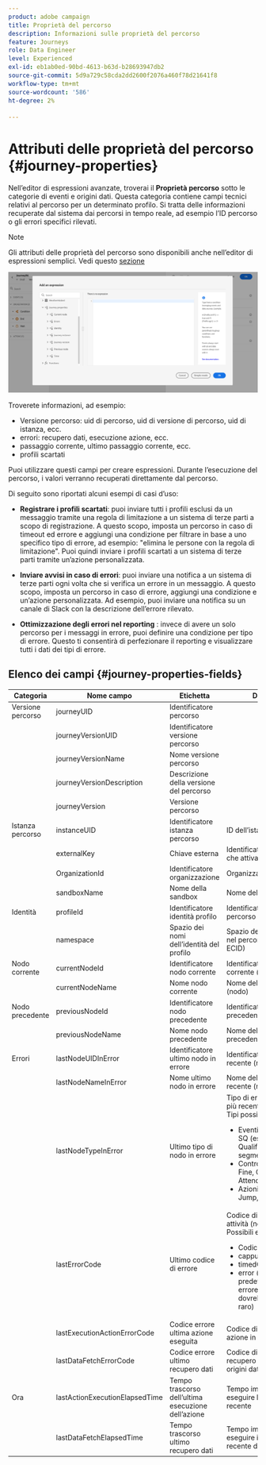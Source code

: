 ```yaml
---
product: adobe campaign
title: Proprietà del percorso
description: Informazioni sulle proprietà del percorso
feature: Journeys
role: Data Engineer
level: Experienced
exl-id: eb1ab0ed-90bd-4613-b63d-b28693947db2
source-git-commit: 5d9a729c58cda2dd2600f2076a460f78d21641f8
workflow-type: tm+mt
source-wordcount: '586'
ht-degree: 2%

---
```


# Attributi delle proprietà del percorso {#journey-properties}

Nell’editor di espressioni avanzate, troverai il **Proprietà percorso** sotto le categorie di eventi e origini dati. Questa categoria contiene campi tecnici relativi al percorso per un determinato profilo. Si tratta delle informazioni recuperate dal sistema dai percorsi in tempo reale, ad esempio l’ID percorso o gli errori specifici rilevati.

>[!NOTE]
>
>Gli attributi delle proprietà del percorso sono disponibili anche nell’editor di espressioni semplici. Vedi questo [sezione](../condition-activity.md#about_condition)

![](../assets/journey-properties.png)

Troverete informazioni, ad esempio:

* Versione percorso: uid di percorso, uid di versione di percorso, uid di istanza, ecc.
* errori: recupero dati, esecuzione azione, ecc.
* passaggio corrente, ultimo passaggio corrente, ecc.
* profili scartati

Puoi utilizzare questi campi per creare espressioni. Durante l’esecuzione del percorso, i valori verranno recuperati direttamente dal percorso.

Di seguito sono riportati alcuni esempi di casi d’uso:

* **Registrare i profili scartati**: puoi inviare tutti i profili esclusi da un messaggio tramite una regola di limitazione a un sistema di terze parti a scopo di registrazione. A questo scopo, imposta un percorso in caso di timeout ed errore e aggiungi una condizione per filtrare in base a uno specifico tipo di errore, ad esempio: &quot;elimina le persone con la regola di limitazione&quot;. Puoi quindi inviare i profili scartati a un sistema di terze parti tramite un’azione personalizzata.

* **Inviare avvisi in caso di errori**: puoi inviare una notifica a un sistema di terze parti ogni volta che si verifica un errore in un messaggio. A questo scopo, imposta un percorso in caso di errore, aggiungi una condizione e un’azione personalizzata. Ad esempio, puoi inviare una notifica su un canale di Slack con la descrizione dell’errore rilevato.

* **Ottimizzazione degli errori nel reporting** : invece di avere un solo percorso per i messaggi in errore, puoi definire una condizione per tipo di errore. Questo ti consentirà di perfezionare il reporting e visualizzare tutti i dati dei tipi di errore.

## Elenco dei campi {#journey-properties-fields}

| Categoria | Nome campo | Etichetta | Descrizione |
|---|---|---|------------|
| Versione percorso | journeyUID | Identificatore percorso |  |
|  | journeyVersionUID | Identificatore versione percorso |  |
|  | journeyVersionName | Nome versione percorso |  |
|  | journeyVersionDescription | Descrizione della versione del percorso |  |
|  | journeyVersion | Versione percorso |  |
| Istanza percorso | instanceUID | Identificatore istanza percorso | ID dell’istanza |
|  | externalKey | Chiave esterna | Identificatore individuale che attiva il percorso |
|  | OrganizationId | Identificatore organizzazione | Organizzazione di Brand |
|  | sandboxName | Nome della sandbox | Nome della sandbox |
| Identità | profileId | Identificatore identità profilo | Identificatore del profilo nel percorso |
|  | namespace | Spazio dei nomi dell’identità del profilo | Spazio dei nomi del profilo nel percorso (esempio: ECID) |
| Nodo corrente | currentNodeId | Identificatore nodo corrente | Identificatore dell&#39;attività corrente (nodo) |
|  | currentNodeName | Nome nodo corrente | Nome dell’attività corrente (nodo) |
| Nodo precedente | previousNodeId | Identificatore nodo precedente | Identificatore dell’attività precedente (nodo) |
|  | previousNodeName | Nome nodo precedente | Nome dell’attività precedente (nodo) |
| Errori | lastNodeUIDInError | Identificatore ultimo nodo in errore | Identificatore dell’attività più recente (nodo) in errore |
|  | lastNodeNameInError | Nome ultimo nodo in errore | Nome dell’attività più recente (nodo) in errore |
|  | lastNodeTypeInError | Ultimo tipo di nodo in errore | Tipo di errore dell&#39;attività più recente (nodo) in errore. Tipi possibili:<ul><li>Eventi: Eventi, Reazioni, SQ (esempio: Qualificazione del segmento)</li><li>Controllo del flusso: Fine, Condizione, Attendi</li><li>Azioni: Azioni ACS, Jump, Custom Action</li></ul> |
|  | lastErrorCode | Ultimo codice di errore | Codice di errore dell&#39;ultima attività (nodo) in errore. Possibili errori: <ul><li>Codici di errore HTTP</li><li>cappuccio</li><li>timedOut</li><li>error (esempio: predefinito in caso di errore imprevisto. Non dovrebbe/estremamente raro)</li></ul> |
|  | lastExecutionActionErrorCode | Codice errore ultima azione eseguita | Codice di errore dell’ultima azione in errore |
|  | lastDataFetchErrorCode | Codice errore ultimo recupero dati | Codice di errore del recupero dati più recente da origini dati |
| Ora | lastActionExecutionElapsedTime | Tempo trascorso dell’ultima esecuzione dell’azione | Tempo impiegato per eseguire l’azione più recente |
|  | lastDataFetchElapsedTime | Tempo trascorso ultimo recupero dati | Tempo impiegato per eseguire il recupero dati più recente da origini dati |
